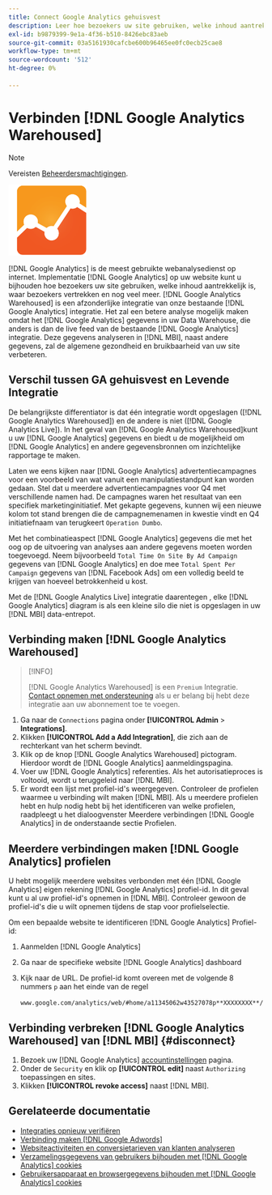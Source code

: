```yaml
---
title: Connect Google Analytics gehuisvest
description: Leer hoe bezoekers uw site gebruiken, welke inhoud aantrekkelijk is, waar bezoekers vertrekken en meer.
exl-id: b9879399-9e1a-4f36-b510-8426ebc83aeb
source-git-commit: 03a5161930cafcbe600b96465ee0fc0ecb25cae8
workflow-type: tm+mt
source-wordcount: '512'
ht-degree: 0%

---
```


# Verbinden [!DNL Google Analytics Warehoused]

>[!NOTE]
>
>Vereisten [Beheerdersmachtigingen](../../../administrator/user-management/user-management.md).

![](../../../assets/google-analytics-logo.png)

[!DNL Google Analytics] is de meest gebruikte webanalysedienst op internet. Implementatie [!DNL Google Analytics] op uw website kunt u bijhouden hoe bezoekers uw site gebruiken, welke inhoud aantrekkelijk is, waar bezoekers vertrekken en nog veel meer. [!DNL Google Analytics Warehoused] is een afzonderlijke integratie van onze bestaande [!DNL Google Analytics] integratie. Het zal een betere analyse mogelijk maken omdat het [!DNL Google Analytics] gegevens in uw Data Warehouse, die anders is dan de live feed van de bestaande [!DNL Google Analytics] integratie. Deze gegevens analyseren in [!DNL MBI], naast andere gegevens, zal de algemene gezondheid en bruikbaarheid van uw site verbeteren.

## Verschil tussen GA gehuisvest en Levende Integratie

De belangrijkste differentiator is dat één integratie wordt opgeslagen ([!DNL Google Analytics Warehoused]) en de andere is niet ([!DNL Google Analytics Live]). In het geval van [!DNL Google Analytics Warehoused]kunt u uw [!DNL Google Analytics] gegevens en biedt u de mogelijkheid om [!DNL Google Analytics] en andere gegevensbronnen om inzichtelijke rapportage te maken.

Laten we eens kijken naar [!DNL Google Analytics] advertentiecampagnes voor een voorbeeld van wat vanuit een manipulatiestandpunt kan worden gedaan. Stel dat u meerdere advertentiecampagnes voor Q4 met verschillende namen had. De campagnes waren het resultaat van een specifiek marketinginitiatief. Met gekapte gegevens, kunnen wij een nieuwe kolom tot stand brengen die de campagnemenamen in kwestie vindt en Q4 initiatiefnaam van terugkeert `Operation Dumbo`.

Met het combinatieaspect [!DNL Google Analytics] gegevens die met het oog op de uitvoering van analyses aan andere gegevens moeten worden toegevoegd. Neem bijvoorbeeld `Total Time On Site By Ad Campaign` gegevens van [!DNL Google Analytics] en doe mee `Total Spent Per Campaign` gegevens van [!DNL Facebook Ads] om een volledig beeld te krijgen van hoeveel betrokkenheid u kost.

Met de [!DNL Google Analytics Live] integratie daarentegen , elke [!DNL Google Analytics] diagram is als een kleine silo die niet is opgeslagen in uw [!DNL MBI] data-entrepot.

## Verbinding maken [!DNL Google Analytics Warehoused]

>[!INFO]
>
>[!DNL Google Analytics Warehoused] is een `Premium` Integratie. [Contact opnemen met ondersteuning](../../../guide-overview.md) als u er belang bij hebt deze integratie aan uw abonnement toe te voegen.

1. Ga naar de `Connections` pagina onder **[!UICONTROL Admin** > **Integrations]**.
1. Klikken **[!UICONTROL Add a Add Integration]**, die zich aan de rechterkant van het scherm bevindt.
1. Klik op de knop [!DNL Google Analytics Warehoused] pictogram. Hierdoor wordt de [!DNL Google Analytics] aanmeldingspagina.
1. Voer uw [!DNL Google Analytics] referenties. Als het autorisatieproces is voltooid, wordt u teruggeleid naar [!DNL MBI].
1. Er wordt een lijst met profiel-id&#39;s weergegeven. Controleer de profielen waarmee u verbinding wilt maken [!DNL MBI]. Als u meerdere profielen hebt en hulp nodig hebt bij het identificeren van welke profielen, raadpleegt u het dialoogvenster Meerdere verbindingen [!DNL Google Analytics] in de onderstaande sectie Profielen.

## Meerdere verbindingen maken [!DNL Google Analytics] profielen

U hebt mogelijk meerdere websites verbonden met één [!DNL Google Analytics] eigen rekening [!DNL Google Analytics] profiel-id. In dit geval kunt u al uw profiel-id&#39;s opnemen in [!DNL MBI]. Controleer gewoon de profiel-id&#39;s die u wilt opnemen tijdens de stap voor profielselectie.

Om een bepaalde website te identificeren [!DNL Google Analytics] Profiel-id:

1. Aanmelden [!DNL Google Analytics]
1. Ga naar de specifieke website [!DNL Google Analytics] dashboard
1. Kijk naar de URL. De profiel-id komt overeen met de volgende 8 nummers `p` aan het einde van de regel

   `www.google.com/analytics/web/#home/a11345062w43527078p**XXXXXXXX**/`

## Verbinding verbreken [!DNL Google Analytics Warehoused] van [!DNL MBI] {#disconnect}

1. Bezoek uw [!DNL Google Analytics] [accountinstellingen](https://www.google.com/accounts/) pagina.
1. Onder de `Security` en klik op **[!UICONTROL edit]** naast `Authorizing` toepassingen en sites.
1. Klikken **[!UICONTROL revoke access]** naast [!DNL MBI].

## Gerelateerde documentatie

* [Integraties opnieuw verifiëren](https://support.magento.com/hc/en-us/articles/360016733151)
* [Verbinding maken [!DNL Google Adwords]](../integrations/google-adwords.md)
* [Websiteactiviteiten en conversietarieven van klanten analyseren](../../analysis/web-act-cust-conversion.md)
* [Verzamelingsgegevens van gebruikers bijhouden met [!DNL Google Analytics] cookies](../../analysis/google-track-user-acq.md)
* [Gebruikersapparaat en browsergegevens bijhouden met [!DNL Google Analytics] cookies](https://support.magento.com/hc/en-us/articles/360016732911)
